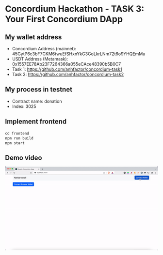 # Concordium Hackathon - TASK 3: Your First Concordium DApp

## My wallet address
- Concordium Address (mainnet): 45GytP6c3bF7CKM6twuEfSHxnYkG3GoLkrLNm72t6o9YHQEmMu 
- USDT Address (Metamask): 0x1557EE78Ab23F7264366a055eCAce48390b5B0C7 
- Task 1: https://github.com/anhfactor/concordium-task1
- Task 2: https://github.com/anhfactor/concordium-task2

## My process in testnet
- Contract name: donation
- Index: 3025

## Implement frontend
```
cd frontend
npm run build
npm start
```
  
## Demo video
![demo](./img/demo.gif)
